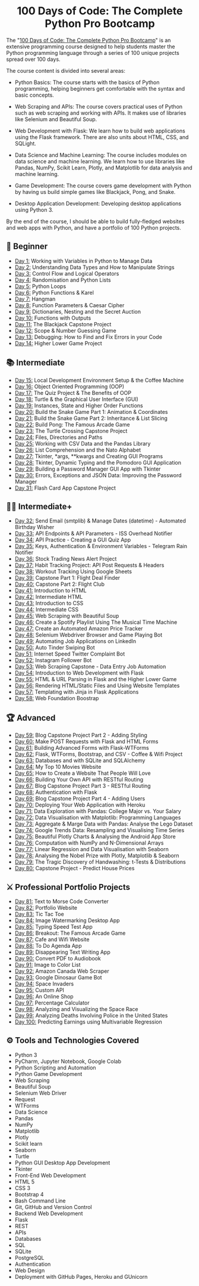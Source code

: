 <h1 align="center">100 Days of Code: The Complete Python Pro Bootcamp
</h1>

The "[100 Days of Code: The Complete Python Pro Bootcamp](https://www.udemy.com/course/100-days-of-code/)" is an extensive programming course designed to help students master the Python programming language through a series of 100 unique projects spread over 100 days.

The course content is divided into several areas:

  - Python Basics: The course starts with the basics of Python programming, helping beginners get comfortable with the syntax and basic concepts.

  - Web Scraping and APIs: The course covers practical uses of Python such as web scraping and working with APIs. It makes use of libraries like Selenium and Beautiful Soup.

  - Web Development with Flask: We learn how to build web applications using the Flask framework. There are also units about HTML, CSS, and SQLight.

  - Data Science and Machine Learning: The course includes modules on data science and machine learning. We learn how to use libraries like Pandas, NumPy, Scikit Learn, Plotly, and Matplotlib for data analysis and machine learning.

  - Game Development: The course covers game development with Python by having us build simple games like Blackjack, Pong, and Snake.

  - Desktop Application Development:  Developing desktop applications using Python 3.

By the end of the course, I should be able to build fully-fledged websites and web apps with Python, and have a portfolio of 100 Python projects.

## 🔰 Beginner 
- [Day 1:](https://github.com/dorianjagusch/100-days-of-code/day001) Working with Variables in Python to Manage Data
- [Day 2:](https://github.com/dorianjagusch/100-days-of-code/day002) Understanding Data Types and How to Manipulate Strings
- [Day 3:](https://github.com/dorianjagusch/100-days-of-code/day003) Control Flow and Logical Operators
- [Day 4:](https://github.com/dorianjagusch/100-days-of-code/day004) Randomisation and Python Lists
- [Day 5:](https://github.com/dorianjagusch/100-days-of-code/day005) Python Loops
- [Day 6:](https://github.com/dorianjagusch/100-days-of-code/day006) Python Functions & Karel
- [Day 7:](https://github.com/dorianjagusch/100-days-of-code/day007) Hangman
- [Day 8:](https://github.com/dorianjagusch/100-days-of-code/day008) Function Parameters & Caesar Cipher
- [Day 9:](https://github.com/dorianjagusch/100-days-of-code/day009) Dictionaries, Nesting and the Secret Auction
- [Day 10:](https://github.com/dorianjagusch/100-days-of-code/day010) Functions with Outputs
- [Day 11:](https://github.com/dorianjagusch/100-days-of-code/day011) The Blackjack Capstone Project
- [Day 12:](https://github.com/dorianjagusch/100-days-of-code/day012) Scope & Number Guessing Game
- [Day 13:](https://github.com/dorianjagusch/100-days-of-code/day013) Debugging: How to Find and Fix Errors in your Code
- [Day 14:](https://github.com/dorianjagusch/100-days-of-code/day014) Higher Lower Game Project

## 📚 Intermediate
- [Day 15:](https://github.com/dorianjagusch/100-days-of-code/day015) Local Development Environment Setup & the Coffee Machine
- [Day 16:](https://github.com/dorianjagusch/100-days-of-code/day016) Object Oriented Programming (OOP)
- [Day 17:](https://github.com/dorianjagusch/100-days-of-code/day017) The Quiz Project & The Benefits of OOP
- [Day 18:](https://github.com/dorianjagusch/100-days-of-code/day018) Turtle & the Graphical User Interface (GUI)
- [Day 19:](https://github.com/dorianjagusch/100-days-of-code/day019) Instances, State and Higher Order Functions
- [Day 20:](https://github.com/dorianjagusch/100-days-of-code/day020) Build the Snake Game Part 1: Animation & Coordinates
- [Day 21:](https://github.com/dorianjagusch/100-days-of-code/day020) Build the Snake Game Part 2: Inheritance & List Slicing
- [Day 22:](https://github.com/dorianjagusch/100-days-of-code/day022) Build Pong: The Famous Arcade Game
- [Day 23:](https://github.com/dorianjagusch/100-days-of-code/day023) The Turtle Crossing Capstone Project
- [Day 24:](https://github.com/dorianjagusch/100-days-of-code/day024) Files, Directories and Paths
- [Day 25:](https://github.com/dorianjagusch/100-days-of-code/day025) Working with CSV Data and the Pandas Library
- [Day 26:](https://github.com/dorianjagusch/100-days-of-code/day026) List Comprehension and the Nato Alphabet
- [Day 27:](https://github.com/dorianjagusch/100-days-of-code/day027) Tkinter, *args, **kwargs and Creating GUI Programs
- [Day 28:](https://github.com/dorianjagusch/100-days-of-code/day028) Tkinter, Dynamic Typing and the Pomodoro GUI Application
- [Day 29:](https://github.com/dorianjagusch/100-days-of-code/day029) Building a Password Manager GUI App with Tkinter
- [Day 30:](https://github.com/dorianjagusch/100-days-of-code/day029) Errors, Exceptions and JSON Data: Improving the Password Manager
- [Day 31:](https://github.com/dorianjagusch/100-days-of-code/day031) Flash Card App Capstone Project

## 👨‍💻 Intermediate+
- [Day 32:](https://github.com/dorianjagusch/100-days-of-code/day032) Send Email (smtplib) & Manage Dates (datetime) - Automated Birthday Wisher
- [Day 33:](https://github.com/dorianjagusch/100-days-of-code/day033) API Endpoints & API Parameters - ISS Overhead Notifier
- [Day 34:](https://github.com/dorianjagusch/100-days-of-code/day034) API Practice - Creating a GUI Quiz App
- [Day 35:](https://github.com/dorianjagusch/100-days-of-code/day035) Keys, Authentication & Environment Variables - Telegram Rain Notifier
- [Day 36:](https://github.com/dorianjagusch/100-days-of-code/day036) Stock Trading News Alert Project
- [Day 37:](https://github.com/dorianjagusch/100-days-of-code/day037) Habit Tracking Project: API Post Requests & Headers
- [Day 38:](https://github.com/dorianjagusch/100-days-of-code/day038) Workout Tracking Using Google Sheets
- [Day 39:](https://github.com/dorianjagusch/100-days-of-code/day039) Capstone Part 1: Flight Deal Finder
- [Day 40:](https://github.com/dorianjagusch/100-days-of-code/day040) Capstone Part 2: Flight Club
- [Day 41:](https://github.com/dorianjagusch/100-days-of-code/day041) Introduction to HTML
- [Day 42:](https://github.com/dorianjagusch/100-days-of-code/day042) Intermediate HTML
- [Day 43:](https://github.com/dorianjagusch/100-days-of-code/day043) Introduction to CSS
- [Day 44:](https://github.com/dorianjagusch/100-days-of-code/day044) Intermediate CSS
- [Day 45:](https://github.com/dorianjagusch/100-days-of-code/day045) Web Scraping with Beautiful Soup
- [Day 46:](https://github.com/dorianjagusch/100-days-of-code/day046) Create a Spotify Playlist Using The Musical Time Machine
- [Day 47:](https://github.com/dorianjagusch/100-days-of-code/day047) Create an Automated Amazon Price Tracker
- [Day 48:](https://github.com/dorianjagusch/100-days-of-code/day048) Selenium Webdriver Browser and Game Playing Bot
- [Day 49:](https://github.com/dorianjagusch/100-days-of-code/day049) Automating Job Applications on LinkedIn
- [Day 50:](https://github.com/dorianjagusch/100-days-of-code/day050) Auto Tinder Swiping Bot
- [Day 51:](https://github.com/dorianjagusch/100-days-of-code/day051) Internet Speed Twitter Complaint Bot
- [Day 52:](https://github.com/dorianjagusch/100-days-of-code/day052) Instagram Follower Bot
- [Day 53:](https://github.com/dorianjagusch/100-days-of-code/day053) Web Scraping Capstone - Data Entry Job Automation
- [Day 54:](https://github.com/dorianjagusch/100-days-of-code/day054) Introduction to Web Development with Flask
- [Day 55:](https://github.com/dorianjagusch/100-days-of-code/day055) HTML & URL Parsing in Flask and the Higher Lower Game
- [Day 56:](https://github.com/dorianjagusch/100-days-of-code/day056) Rendering HTML/Static Files and Using Website Templates
- [Day 57:](https://github.com/dorianjagusch/100-days-of-code/day057) Templating with Jinja in Flask Applications
- [Day 58:](https://github.com/dorianjagusch/100-days-of-code/day058) Web Foundation Boostrap

## 🏆 Advanced
- [Day 59:](https://github.com/dorianjagusch/100-days-of-code/day059) Blog Capstone Project Part 2 - Adding Styling
- [Day 60:](https://github.com/dorianjagusch/100-days-of-code/day060) Make POST Requests with Flask and HTML Forms
- [Day 61:](https://github.com/dorianjagusch/100-days-of-code/day061) Building Advanced Forms with Flask-WTForms
- [Day 62:](https://github.com/dorianjagusch/100-days-of-code/day062) Flask, WTForms, Bootstrap, and CSV - Coffee & Wifi Project
- [Day 63:](https://github.com/dorianjagusch/100-days-of-code/day063) Databases and with SQLite and SQLAlchemy
- [Day 64:](https://github.com/dorianjagusch/100-days-of-code/day064) My Top 10 Movies Website
- [Day 65:](https://github.com/dorianjagusch/100-days-of-code/day065) How to Create a Website That People Will Love
- [Day 66:](https://github.com/dorianjagusch/100-days-of-code/day066) Building Your Own API with RESTful Routing
- [Day 67:](https://github.com/dorianjagusch/100-days-of-code/day067) Blog Capstone Project Part 3 - RESTful Routing
- [Day 68:](https://github.com/dorianjagusch/100-days-of-code/day068) Authentication with Flask
- [Day 69:](https://github.com/dorianjagusch/100-days-of-code/day069) Blog Capstone Project Part 4 - Adding Users
- [Day 70:](https://github.com/dorianjagusch/100-days-of-code/day070) Deploying Your Web Application with Heroku
- [Day 71:](https://github.com/dorianjagusch/100-days-of-code/day071) Data Exploration with Pandas: College Major vs. Your Salary
- [Day 72:](https://github.com/dorianjagusch/100-days-of-code/day072) Data Visualisation with Matplotlib: Programming Languages
- [Day 73:](https://github.com/dorianjagusch/100-days-of-code/day073) Aggregate & Marge Data with Pandas: Analyse the Lego Dataset
- [Day 74:](https://github.com/dorianjagusch/100-days-of-code/day074) Google Trends Data: Resampling and Visualising Time Series
- [Day 75:](https://github.com/dorianjagusch/100-days-of-code/day075) Beautiful Plotly Charts & Analysing the Android App Store
- [Day 76:](https://github.com/dorianjagusch/100-days-of-code/day076) Computation with NumPy and N-Dimensional Arrays
- [Day 77:](https://github.com/dorianjagusch/100-days-of-code/day077) Linear Regression and Data Visualisation with Seaborn
- [Day 78:](https://github.com/dorianjagusch/100-days-of-code/day078) Analysing the Nobel Prize with Plotly, Matplotlib & Seaborn
- [Day 79:](https://github.com/dorianjagusch/100-days-of-code/day079) The Tragic Discovery of Handwashing: t-Tests & Distributions
- [Day 80:](https://github.com/dorianjagusch/100-days-of-code/day080) Capstone Project - Predict House Prices

## ⚔ Professional Portfolio Projects
- [Day 81:](https://github.com/dorianjagusch/100-days-of-code/day081) Text to Morse Code Converter
- [Day 82:](https://github.com/dorianjagusch/100-days-of-code/day082) Portfolio Website
- [Day 83:](https://github.com/dorianjagusch/100-days-of-code/day083) Tic Tac Toe
- [Day 84:](https://github.com/dorianjagusch/100-days-of-code/day084) Image Watermarking Desktop App
- [Day 85:](https://github.com/dorianjagusch/100-days-of-code/day085) Typing Speed Test App
- [Day 86:](https://github.com/dorianjagusch/100-days-of-code/day086) Breakout: The Famous Arcade Game
- [Day 87:](https://github.com/dorianjagusch/100-days-of-code/day087) Cafe and Wifi Website
- [Day 88:](https://github.com/dorianjagusch/100-days-of-code/day088) To Do Agenda App
- [Day 89:](https://github.com/dorianjagusch/100-days-of-code/day089) Disappearing Text Writing App
- [Day 90:](https://github.com/dorianjagusch/100-days-of-code/day090) Convert PDF to Audiobook
- [Day 91:](https://github.com/dorianjagusch/100-days-of-code/day091) Image to Color List
- [Day 92:](https://github.com/dorianjagusch/100-days-of-code/day092) Amazon Canada Web Scraper
- [Day 93:](https://github.com/dorianjagusch/100-days-of-code/day093) Google Dinosaur Game Bot
- [Day 94:](https://github.com/dorianjagusch/100-days-of-code/day094) Space Invaders
- [Day 95:](https://github.com/dorianjagusch/100-days-of-code/day095) Custom API
- [Day 96:](https://github.com/dorianjagusch/100-days-of-code/day096) An Online Shop
- [Day 97:](https://github.com/dorianjagusch/100-days-of-code/day097) Percentage Calculator
- [Day 98:](https://github.com/dorianjagusch/100-days-of-code/day098) Analyzing and Visualizing the Space Race
- [Day 99:](https://github.com/dorianjagusch/100-days-of-code/day099) Analyzing Deaths Involving Police in the United States
- [Day 100:](https://github.com/dorianjagusch/100-days-of-code/day100) Predicting Earnings using Multivariable Regression

## ⚙ Tools and Technologies Covered
- Python 3
- PyCharm, Jupyter Notebook, Google Colab
- Python Scripting and Automation
- Python Game Development
- Web Scraping
- Beautiful Soup
- Selenium Web Driver
- Request
- WTForms
- Data Science
- Pandas
- NumPy
- Matplotlib
- Plotly
- Scikit learn
- Seaborn
- Turtle
- Python GUI Desktop App Development
- Tkinter
- Front-End Web Development
- HTML 5
- CSS 3
- Bootstrap 4
- Bash Command Line
- Git, GitHub and Version Control
- Backend Web Development
- Flask
- REST
- APIs
- Databases
- SQL
- SQLite
- PostgreSQL
- Authentication
- Web Design
- Deployment with GitHub Pages, Heroku and GUnicorn
